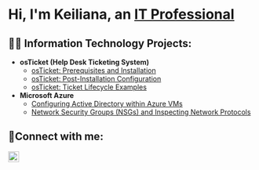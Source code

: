 <h1>Hi, I'm Keiliana, an <a href="www.linkedin.com/in/keiliana-rodriguez-51b138281">IT Professional</a></h1>

<h2>👨‍💻 Information Technology Projects:</h2>

- <b>osTicket (Help Desk Ticketing System)</b>
  - [osTicket: Prerequisites and Installation](https://github.com/keilianarodriguez/osticket-prereqs)
  - [osTicket: Post-Installation Configuration](https://github.com/keilianarodriguez/post-install-config)
  - [osTicket: Ticket Lifecycle Examples](https://github.com/keilianarodriguez/ticket-lifecycle)
- <b>Microsoft Azure</b>
  - [Configuring Active Directory within Azure VMs](https://github.com/keilianarodriguez/configure-ad)
  - [Network Security Groups (NSGs) and Inspecting Network Protocols](https://github.com/keilianarodriguez/azure-network-protocols)

<h2>🤳Connect with me:</h2>

[<img align="left" alt="Suilnya | LinkedIn" width="22px" src="https://cdn.jsdelivr.net/npm/simple-icons@v3/icons/linkedin.svg" />][linkedin]

[linkedin]: www.linkedin.com/in/keiliana-rodriguez-51b138281
